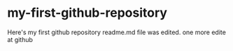 # my-first-github-repository
Here's my first github repository
readme.md file was edited. one more edite at github
